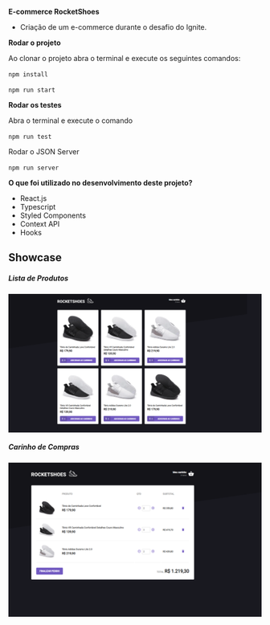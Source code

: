 
**E-commerce RocketShoes**
- Criação de um e-commerce durante o desafio do Ignite.

**Rodar o projeto**

Ao clonar o projeto abra o terminal e execute os seguintes comandos:

`npm install`

`npm run start`

**Rodar os testes**

Abra o terminal e execute o comando

`npm run test`

Rodar o JSON Server

`npm run server`

**O que foi utilizado no desenvolvimento deste projeto?**

- React.js
- Typescript
- Styled Components
- Context API
- Hooks
 
## Showcase

##### Lista de Produtos

<img align="center"  src="src/assets/images/ecommerce-1.PNG" />

##### Carinho de Compras
<img align="center" src="src/assets/images/ecommerce-2.PNG" />
